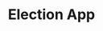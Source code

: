---
title: Election App
description:
cover: /assets/img/projects/evote_cover.png
# refer to /lib/projects.ts
technologies: [vue, firebase, quasar]
# real url if available
liveUrl: https://evote.anhzf.dev/
# fallback if liveUrl is not available
demoUrl: https://evote.anhzf.dev/osis-smpn23-2024
repositoryUrl: https://github.com/anhzf/evote
---